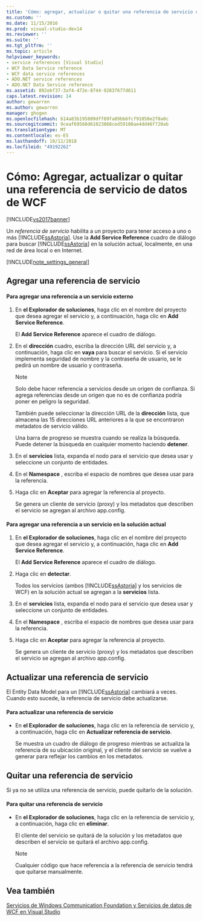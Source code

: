 ```yaml
---
title: 'Cómo: agregar, actualizar o quitar una referencia de servicio de datos WCF | Microsoft Docs'
ms.custom: ''
ms.date: 11/15/2016
ms.prod: visual-studio-dev14
ms.reviewer: ''
ms.suite: ''
ms.tgt_pltfrm: ''
ms.topic: article
helpviewer_keywords:
- service references [Visual Studio]
- WCF Data Service reference
- WCF data service references
- ADO.NET service references
- ADO.NET Data Service reference
ms.assetid: 892ebf37-3af4-472e-8744-92837677d611
caps.latest.revision: 14
author: gewarren
ms.author: gewarren
manager: ghogen
ms.openlocfilehash: b14a83b195809dff89fa89bb6fcf91050e2f8a0c
ms.sourcegitcommit: 9ceaf69568d61023868ced59108ae4dd46f720ab
ms.translationtype: MT
ms.contentlocale: es-ES
ms.lasthandoff: 10/12/2018
ms.locfileid: "49192262"
---
```

# <a name="how-to-add-update-or-remove-a-wcf-data-service-reference"></a>Cómo: Agregar, actualizar o quitar una referencia de servicio de datos de WCF
[!INCLUDE[vs2017banner](../includes/vs2017banner.md)]

  
Un *referencia de servicio* habilita a un proyecto para tener acceso a uno o más [!INCLUDE[ssAstoria](../includes/ssastoria-md.md)]. Use la **Add Service Reference** cuadro de diálogo para buscar [!INCLUDE[ssAstoria](../includes/ssastoria-md.md)] en la solución actual, localmente, en una red de área local o en Internet.  
  
 [!INCLUDE[note_settings_general](../includes/note-settings-general-md.md)]  
  
## <a name="adding-a-service-reference"></a>Agregar una referencia de servicio  
  
#### <a name="to-add-a-reference-to-an-external-service"></a>Para agregar una referencia a un servicio externo  
  
1.  En **el Explorador de soluciones**, haga clic en el nombre del proyecto que desea agregar el servicio y, a continuación, haga clic en **Add Service Reference**.  
  
     El **Add Service Reference** aparece el cuadro de diálogo.  
  
2.  En el **dirección** cuadro, escriba la dirección URL del servicio y, a continuación, haga clic en **vaya** para buscar el servicio. Si el servicio implementa seguridad de nombre y la contraseña de usuario, se le pedirá un nombre de usuario y contraseña.  
  
    > [!NOTE]
    >  Solo debe hacer referencia a servicios desde un origen de confianza. Si agrega referencias desde un origen que no es de confianza podría poner en peligro la seguridad.  
  
     También puede seleccionar la dirección URL de la **dirección** lista, que almacena las 15 direcciones URL anteriores a la que se encontraron metadatos de servicio válido.  
  
     Una barra de progreso se muestra cuando se realiza la búsqueda. Puede detener la búsqueda en cualquier momento haciendo **detener**.  
  
3.  En el **servicios** lista, expanda el nodo para el servicio que desea usar y seleccione un conjunto de entidades.  
  
4.  En el **Namespace** , escriba el espacio de nombres que desea usar para la referencia.  
  
5.  Haga clic en **Aceptar** para agregar la referencia al proyecto.  
  
     Se genera un cliente de servicio (proxy) y los metadatos que describen el servicio se agregan al archivo app.config.  
  
#### <a name="to-add-a-reference-to-a-service-in-the-current-solution"></a>Para agregar una referencia a un servicio en la solución actual  
  
1.  En **el Explorador de soluciones**, haga clic en el nombre del proyecto que desea agregar el servicio y, a continuación, haga clic en **Add Service Reference**.  
  
     El **Add Service Reference** aparece el cuadro de diálogo.  
  
2.  Haga clic en **detectar**.  
  
     Todos los servicios (ambos [!INCLUDE[ssAstoria](../includes/ssastoria-md.md)] y los servicios de WCF) en la solución actual se agregan a la **servicios** lista.  
  
3.  En el **servicios** lista, expanda el nodo para el servicio que desea usar y seleccione un conjunto de entidades.  
  
4.  En el **Namespace** , escriba el espacio de nombres que desea usar para la referencia.  
  
5.  Haga clic en **Aceptar** para agregar la referencia al proyecto.  
  
     Se genera un cliente de servicio (proxy) y los metadatos que describen el servicio se agregan al archivo app.config.  
  
## <a name="updating-a-service-reference"></a>Actualizar una referencia de servicio  
 El Entity Data Model para un [!INCLUDE[ssAstoria](../includes/ssastoria-md.md)] cambiará a veces. Cuando esto sucede, la referencia de servicio debe actualizarse.  
  
#### <a name="to-update-a-service-reference"></a>Para actualizar una referencia de servicio  
  
-   En **el Explorador de soluciones**, haga clic en la referencia de servicio y, a continuación, haga clic en **Actualizar referencia de servicio**.  
  
     Se muestra un cuadro de diálogo de progreso mientras se actualiza la referencia de su ubicación original, y el cliente del servicio se vuelve a generar para reflejar los cambios en los metadatos.  
  
## <a name="removing-a-service-reference"></a>Quitar una referencia de servicio  
 Si ya no se utiliza una referencia de servicio, puede quitarlo de la solución.  
  
#### <a name="to-remove-a-service-reference"></a>Para quitar una referencia de servicio  
  
-   En **el Explorador de soluciones**, haga clic en la referencia de servicio y, a continuación, haga clic en **eliminar**.  
  
     El cliente del servicio se quitará de la solución y los metadatos que describen el servicio se quitará el archivo app.config.  
  
    > [!NOTE]
    >  Cualquier código que hace referencia a la referencia de servicio tendrá que quitarse manualmente.  
  
## <a name="see-also"></a>Vea también  
 [Servicios de Windows Communication Foundation y Servicios de datos de WCF en Visual Studio](../data-tools/windows-communication-foundation-services-and-wcf-data-services-in-visual-studio.md)

